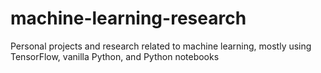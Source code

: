 # machine-learning-research
Personal projects and research related to machine learning, mostly using TensorFlow, vanilla Python, and Python notebooks
